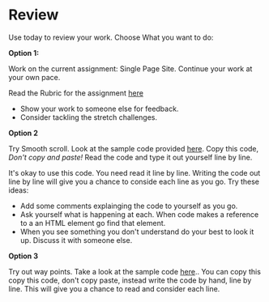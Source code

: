 # Review 

Use today to review your work. Choose What you want to do:

**Option 1:**

Work on the current assignment: Single Page Site. Continue your work at your own pace. 

Read the Rubric for the assignment [here](https://github.com/Tech-at-DU/ACS-1700-Web-Foundations/blob/master/Assignments/05-Single-Page-Site.md#assessing-the-assignment)

- Show your work to someone else for feedback. 
- Consider tackling the stretch challenges.

**Option 2**

Try Smooth scroll. Look at the sample code provided [here](https://github.com/Tech-at-DU/ACS-1700-lesson-14/tree/main/smoothscroll-waypoints). Copy this code, _Don't copy and paste!_ Read the code and type it out yourself line by line. 

It's okay to use this code. You need read it line by line. Writing the code out line by line will give you a chance to conside each line as you go. Try these ideas: 

- Add some comments explainging the code to yourself as you go. 
- Ask yourself what is happening at each. When code makes a reference to a an HTML element go find that element. 
- When you see something you don't understand do your best to look it up. Discuss it with someone else. 

**Option 3**

Try out way points. Take a look at the sample code [here](https://github.com/Tech-at-DU/ACS-1700-lesson-14/tree/main/smoothscroll-waypoints).. You can copy this copy this code, don't copy paste, instead write the code by hand, line by line. This will give you a chance to read and consider each line. 

